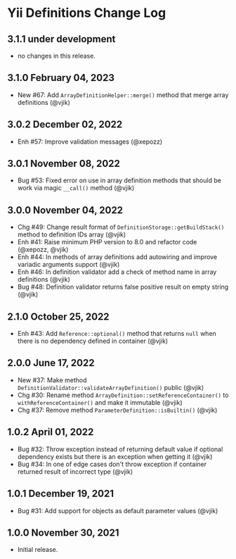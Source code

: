 # Yii Definitions Change Log

## 3.1.1 under development

- no changes in this release.

## 3.1.0 February 04, 2023

- New #67: Add `ArrayDefinitionHelper::merge()` method that merge array definitions (@vjik)

## 3.0.2 December 02, 2022

- Enh #57: Improve validation messages (@xepozz)

## 3.0.1 November 08, 2022

- Bug #53: Fixed error on use in array definition methods that should be work via magic `__call()` method (@vjik)

## 3.0.0 November 04, 2022

- Chg #49: Change result format of `DefinitionStorage::getBuildStack()` method to definition IDs array (@vjik)
- Enh #41: Raise minimum PHP version to 8.0 and refactor code (@xepozz, @vjik)
- Enh #44: In methods of array definitions add autowiring and improve variadic arguments support (@vjik)
- Enh #46: In definition validator add a check of method name in array definitions (@vjik)
- Bug #48: Definition validator returns false positive result on empty string (@vjik)

## 2.1.0 October 25, 2022

- Enh #43: Add `Reference::optional()` method that returns `null` when there is no dependency defined
  in container (@vjik)

## 2.0.0 June 17, 2022

- New #37: Make method `DefinitionValidator::validateArrayDefinition()` public (@vjik)
- Chg #30: Rename method `ArrayDefinition::setReferenceContainer()` to `withReferenceContainer()` and make it
  immutable (@vjik)
- Chg #37: Remove method `ParameterDefinition::isBuiltin()` (@vjik)

## 1.0.2 April 01, 2022

- Bug #32: Throw exception instead of returning default value if optional dependency exists but there is an exception
  when getting it (@vjik)
- Bug #34: In one of edge cases don't throw exception if container returned result of incorrect type (@vjik)

## 1.0.1 December 19, 2021

- Bug #31: Add support for objects as default parameter values (@vjik)

## 1.0.0 November 30, 2021

- Initial release.
